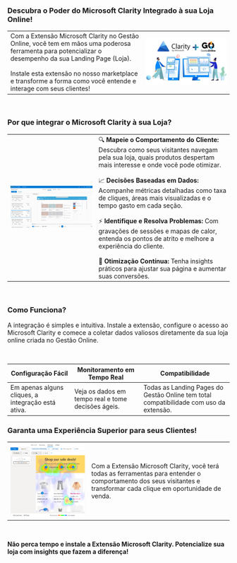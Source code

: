 ### Descubra o Poder do Microsoft Clarity Integrado à sua Loja Online!

| | |
|-|-|
|Com a Extensão Microsoft Clarity no Gestão Online, você tem em mãos uma poderosa ferramenta para potencializar o desempenho da sua Landing Page (Loja). <br><br>Instale esta extensão no nosso marketplace e transforme a forma como você entende e interage com seus clientes!|![](https://github.com/Gestao-Online/public-docs/blob/f5c16bb4b2e834bfc462bf322180a42ba3292196/erp-v2/marketplace/extensions/me.clarity.gestao-online.loja/assets/extensao_clarity_loja_01.png?raw=true) |


<br>

### Por que integrar o Microsoft Clarity à sua Loja?

| | |
|-|-|
|![](https://github.com/Gestao-Online/public-docs/blob/f5c16bb4b2e834bfc462bf322180a42ba3292196/erp-v2/marketplace/extensions/me.clarity.gestao-online.loja/assets/extensao_clarity_loja_02.gif?raw=true) |🔍 **Mapeie o Comportamento do Cliente:** Descubra como seus visitantes navegam pela sua loja, quais produtos despertam mais interesse e onde você pode otimizar.<br><br>📈 **Decisões Baseadas em Dados:** Acompanhe métricas detalhadas como taxa de cliques, áreas mais visualizadas e o tempo gasto em cada seção.<br><br>⚡ **Identifique e Resolva Problemas:** Com gravações de sessões e mapas de calor, entenda os pontos de atrito e melhore a experiência do cliente.<br><br>🌟 **Otimização Contínua:** Tenha insights práticos para ajustar sua página e aumentar suas conversões.|

<br>

### Como Funciona?

A integração é simples e intuitiva. Instale a extensão, configure o acesso ao Microsoft Clarity e comece a coletar dados valiosos diretamente da sua loja online criada no Gestão Online.

<br>

|**Configuração Fácil** |**Monitoramento em Tempo Real** |**Compatibilidade** |
|-|-|-|
|Em apenas alguns cliques, a integração está ativa. |Veja os dados em tempo real e tome decisões ágeis. |Todas as Landing Pages do Gestão Online tem total compatibilidade com uso da extensão. |

### Garanta uma Experiência Superior para seus Clientes!

| | |
|-|-|
|![](https://github.com/Gestao-Online/public-docs/blob/ce65331fd4339e03f913c14e4a2e540a2e1bb3c7/erp-v2/marketplace/extensions/me.clarity.gestao-online.loja/assets/extensao_clarity_loja_03.png?raw=true)|Com a Extensão Microsoft Clarity, você terá todas as ferramentas para entender o comportamento dos seus visitantes e transformar cada clique em oportunidade de venda.|

<br>

**Não perca tempo e instale a Extensão Microsoft Clarity. Potencialize sua loja com insights que fazem a diferença!**